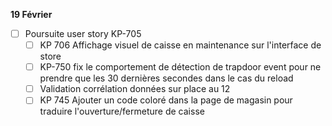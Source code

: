 **19 Février**
- [ ] Poursuite user story KP-705
    - [ ] KP 706 Affichage visuel de caisse en maintenance sur l'interface de store
    - [ ] KP-750 fix le comportement de détection de trapdoor event pour ne prendre que les 30 dernières secondes dans le cas du reload
    - [ ] Validation corrélation données sur place au 12
    - [ ] KP 745 Ajouter un code coloré dans la page de magasin pour traduire l'ouverture/fermeture de caisse
